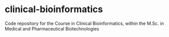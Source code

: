 # clinical-bioinformatics
Code repository for the Course in Clinical Bioinformatics, within the M.Sc. in Medical and Pharmaceutical Biotechnologies
